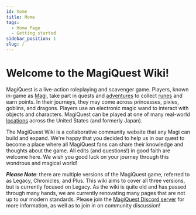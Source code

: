 ```yaml
---
id: home
title: Home
tags:
  - Home Page
  - Getting started
sidebar_position: 1
slug: /
---
```


# Welcome to the MagiQuest Wiki!

MagiQuest is a live-action roleplaying and scavenger game. Players, known in-game as [Magi](), take part in quests and [adventures](docs\Adventures) to collect [runes](docs\Quests) and earn points. In their journeys, they may come across princesses, pixies, goblins, and dragons. Players use an electronic magic wand to interact with objects and characters. MagiQuest can be played at one of many real-world [locations]() across the United States (and formerly Japan).

The MagiQuest Wiki is a collaborative community website that any Magi can build and expand. We're happy that you decided to help us in our quest to become a place where all MagiQuest fans can share their knowledge and thoughts about the game. All edits (and questions!) in good faith are welcome here. We wish you good luck on your journey through this wondrous and magical world! 

***Please Note***: there are multiple versions of the MagiQuest game, referred to as Legacy, Chronicles, and Plus. This wiki aims to cover all three versions, but is currently focused on Legacy. As the wiki is quite old and has passed through many hands, we are currently renovating many pages that are not up to our modern standards. Please join the [MagiQuest Discord server](https://discord.com/invite/6e4whagCph) for more information, as well as to join in on community discussion!